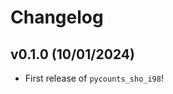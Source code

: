 # Changelog

<!--next-version-placeholder-->

## v0.1.0 (10/01/2024)

- First release of `pycounts_sho_i98`!